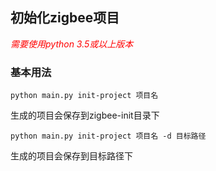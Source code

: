 ## 初始化zigbee项目

*<font color="#f00">需要使用python 3.5或以上版本</font>*

### 基本用法
```
python main.py init-project 项目名
```
生成的项目会保存到zigbee-init目录下

```
python main.py init-project 项目名 -d 目标路径
```
生成的项目会保存到目标路径下
